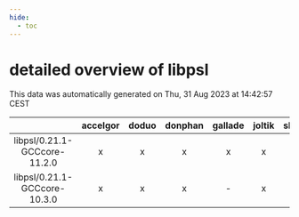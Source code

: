 ```yaml
---
hide:
  - toc
---
```


detailed overview of libpsl
===========================


This data was automatically generated on Thu, 31 Aug 2023 at 14:42:57 CEST  

| |accelgor|doduo|donphan|gallade|joltik|skitty|swalot|victini|
| :---: | :---: | :---: | :---: | :---: | :---: | :---: | :---: | :---: |
|libpsl/0.21.1-GCCcore-11.2.0|x|x|x|x|x|x|x|x|
|libpsl/0.21.1-GCCcore-10.3.0|x|x|x|-|x|x|x|x|
